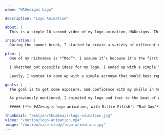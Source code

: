 ```yaml
---
name: "MADesigns Logo"

description: "Logo Animation"

about: |
  This is a simple 10 second video of my logo animation, MADesigns. This took a full day to plan and complete in After Effects. I wanted to make the animation simple, yet fun, as every movement matches to the beat to Alan Walker's catch hit song, "**Faded**".

inspiration: |
  During the summer break, I started to create a variety of different motion graphics pieces that I could include in my portfolio. I got bored and decided to start branding myself. Before I start to brand myself, I knew I needed a logo. This is where the planning begins...

plan: |
  One of my nicknames is *“Mad”*. I assume it’s because it’s the first three letters of my name, Madelaine, and one syllable less than my common nickname “Mad-die”. Family members also tease that I’m more creative when I’m in an angry mood, as I take out all of my frustrations on pencil and paper. With that said, I thought it would be fitting to combine **MAD** with **Designs**, as I am passionate about what I do.

  I sketched out possible ideas for my logo. I ended up with a simple “M” and “D” design. However, when the M and D are put together, the letter A forms in between them as I extended the top of the letter D. Now, we have the letters M, A, and D for the logo.

  Lastly, I wanted to come up with a simple acronym that would best represent me as a designer for the three letters. I concluded that my designs are **Memorable** and **Accessible Designs**.

goals: |
  The goal is to get some exposure, and confidence with my skills in motion graphics. I’ve received great feedback from curious viewers on some of videos, which pushed me to do even better for the next upload. I added this logo animation to my home on my YouTube channel, where I upload my best motion graphic pieces. When curious viewers go to my page, this logo animation automatically plays. This video welcomes viewers with a catchy beat. They get to know about me and why I upload videos in just 10 seconds.

  As previously mentioned, I animated my logo and text to the beat of Alan Walker’s hit song, **Faded**. To view my other logo animation with Billie Eilish’s song “Bad Guy”, please click on the link below:

  ##### [**⌲ MADesigns logo animation, with Billie Eilish's "Bad Guy"**](https://www.youtube.com/watch?v=KqYu03oeRDM)

thumbnail: "/motion/thumbnail/logo-animation.jpg"
video: "/motion/logo-animation.mp4"
image: "/motion/case-study/logo-animation.jpg"
---
```

